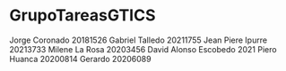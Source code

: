 # GrupoTareasGTICS

Jorge Coronado 20181526
Gabriel Talledo 20211755
Jean Piere Ipurre 20213733
Milene La Rosa 20203456
David Alonso Escobedo 2021
Piero Huanca 20200814
Gerardo 20206089

